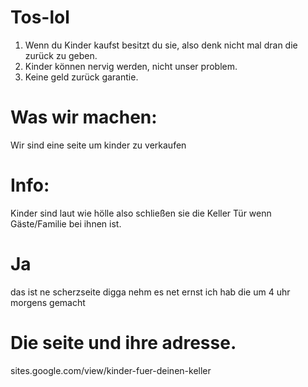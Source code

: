 # Tos-lol
1. Wenn du Kinder kaufst besitzt du sie, also denk nicht mal dran die zurück zu geben.
2. Kinder können nervig werden, nicht unser problem.
3. Keine geld zurück garantie.
# Was wir machen:
Wir sind eine seite um kinder zu verkaufen
# Info:
Kinder sind laut wie hölle also schließen sie die Keller Tür wenn Gäste/Familie bei ihnen ist.
# Ja 
das ist ne scherzseite digga nehm es net ernst ich hab die um 4 uhr morgens gemacht
# Die seite und ihre adresse.
sites.google.com/view/kinder-fuer-deinen-keller
